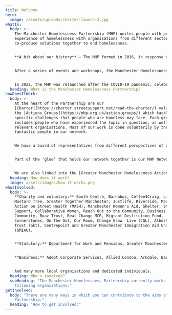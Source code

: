 ```yaml
---
title: Welcome
hero:
  image: /assets/uploads/charter-launch-2.jpg
whatIs:
  body: >-
    The Manchester Homelessness Partnership (MHP) unites people with personal
    experience of homelessness with organisations from different sectors, to
    co-produce solutions together to end homelessness.


    **A bit about our history** – The MHP formed in 2016, in response to growing concerns about high levels of visible rough sleepers in Manchester city centre, and indicators showing that all forms of homelessness were on the rise across Manchester at a rate which was higher than the national average.  There was a recognition that more needed to be done to address homelessness in Manchester – but we also needed to change the way in which it's done. 


    After a series of events and workshops, the Manchester Homelessness Partnership was formed, bringing together cross-sector organisations and people who have experienced homelessness, to tackle homelessness in Manchester.


    In 2022, the MHP was relaunched after the COVID-19 pandemic, celebrating the successes of the Partnership so far, while also recognising that we need to continue working together and adapting our response to end homelessness in Manchester.
  heading: What is the Manchester Homelessness Partnership?
howDoesItWork:
  body: >-
    At the heart of the Partnership are our
    [Charter](https://charter.streetsupport.net/read-the-charter/) values and
    the [Actions Groups](https://mhp.org.uk/action-groups/) which tackle
    specific challenges that people who are homeless may face. Each group
    includes people who have experienced the topic in question, as well as other
    relevant organisations. Most of our work is done voluntarily by the
    fantastic people in our network.


    We have a board of representatives from different perspectives of our city which meets to use its collective influence to remove systemic blockages. 


    Part of the ‘glue’ that holds our network together is our MHP Network and Communications Worker, a post hosted by [Macc](https://manchestercommunitycentral.org/about-us) and funded by MCC, the NHS and the Covid Recovery Fund via Young Manchester. 


    We are also linked into the [Greater Manchester Homelessness Action Network](https://www.gmhan.net/).
  heading: How does it work?
  image: assets/images/how-it-works.png
whosInvolved:
  body: >-
    **Charity and voluntary:** Booth Centre, Barnabus, Coffee4Craig, Lifeshare,
    Mustard Tree, Greater Together Manchester, Justlife, Riverside, Manchester
    Action on Street Health (MASH), Manchester Women's Aid, Shelter, Street
    Support, Collaborative Women, Reach Out to the Community, Business In The
    Community, Boaz Trust, Real Change MCR, Migrant Destitution Fund,
    Cornerstones, On The Out, Our Room, Change Grow  Live (CGL), Albert Kennedy
    Trust (akt), Centrepoint and Greater Manchester Immigration Aid Unit
    (GMIAU).


    **Statutory:** Department for Work and Pensions, Greater Manchester Combined Authority, Greater Manchester Police, Manchester City Council - including MCC Commissioning, Rough Sleeper Team and MCC Work and Skills, NHS, Riverside Housing, Urban Village Medical Practice, Manchester Metropolitan University, The University of Manchester...


    **Business:** Adept Corporate Services, Allied London, Arndale, Barclays, Bruntwood, CityCo, HSBC, Laing O’Rourke, Lloyds Banking Group, Radical Recruit...


    And many more local organisations and dedicated individuals.
  heading: Who's involved?
  subHeading: "The Manchester Homelessness Partnership currently works with the
    following organisations:"
getInvolved:
  body: "There are many ways in which you can contribute to the aims of the
    Partnership:"
  heading: "How to get involved:"
---
```

